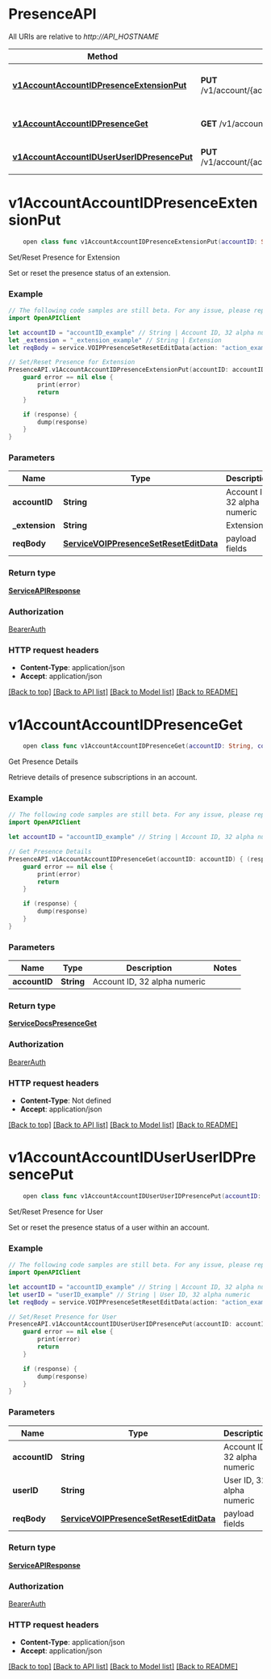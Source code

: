 # PresenceAPI

All URIs are relative to *http://API_HOSTNAME*

Method | HTTP request | Description
------------- | ------------- | -------------
[**v1AccountAccountIDPresenceExtensionPut**](PresenceAPI.md#v1accountaccountidpresenceextensionput) | **PUT** /v1/account/{accountID}/presence/{extension} | Set/Reset Presence for Extension
[**v1AccountAccountIDPresenceGet**](PresenceAPI.md#v1accountaccountidpresenceget) | **GET** /v1/account/{accountID}/presence | Get Presence Details
[**v1AccountAccountIDUserUserIDPresencePut**](PresenceAPI.md#v1accountaccountiduseruseridpresenceput) | **PUT** /v1/account/{accountID}/user/{userID}/presence | Set/Reset Presence for User


# **v1AccountAccountIDPresenceExtensionPut**
```swift
    open class func v1AccountAccountIDPresenceExtensionPut(accountID: String, _extension: String, reqBody: ServiceVOIPPresenceSetResetEditData, completion: @escaping (_ data: ServiceAPIResponse?, _ error: Error?) -> Void)
```

Set/Reset Presence for Extension

Set or reset the presence status of an extension.

### Example
```swift
// The following code samples are still beta. For any issue, please report via http://github.com/OpenAPITools/openapi-generator/issues/new
import OpenAPIClient

let accountID = "accountID_example" // String | Account ID, 32 alpha numeric
let _extension = "_extension_example" // String | Extension
let reqBody = service.VOIPPresenceSetResetEditData(action: "action_example", state: "state_example") // ServiceVOIPPresenceSetResetEditData | payload fields

// Set/Reset Presence for Extension
PresenceAPI.v1AccountAccountIDPresenceExtensionPut(accountID: accountID, _extension: _extension, reqBody: reqBody) { (response, error) in
    guard error == nil else {
        print(error)
        return
    }

    if (response) {
        dump(response)
    }
}
```

### Parameters

Name | Type | Description  | Notes
------------- | ------------- | ------------- | -------------
 **accountID** | **String** | Account ID, 32 alpha numeric | 
 **_extension** | **String** | Extension | 
 **reqBody** | [**ServiceVOIPPresenceSetResetEditData**](ServiceVOIPPresenceSetResetEditData.md) | payload fields | 

### Return type

[**ServiceAPIResponse**](ServiceAPIResponse.md)

### Authorization

[BearerAuth](../README.md#BearerAuth)

### HTTP request headers

 - **Content-Type**: application/json
 - **Accept**: application/json

[[Back to top]](#) [[Back to API list]](../README.md#documentation-for-api-endpoints) [[Back to Model list]](../README.md#documentation-for-models) [[Back to README]](../README.md)

# **v1AccountAccountIDPresenceGet**
```swift
    open class func v1AccountAccountIDPresenceGet(accountID: String, completion: @escaping (_ data: ServiceDocsPresenceGet?, _ error: Error?) -> Void)
```

Get Presence Details

Retrieve details of presence subscriptions in an account.

### Example
```swift
// The following code samples are still beta. For any issue, please report via http://github.com/OpenAPITools/openapi-generator/issues/new
import OpenAPIClient

let accountID = "accountID_example" // String | Account ID, 32 alpha numeric

// Get Presence Details
PresenceAPI.v1AccountAccountIDPresenceGet(accountID: accountID) { (response, error) in
    guard error == nil else {
        print(error)
        return
    }

    if (response) {
        dump(response)
    }
}
```

### Parameters

Name | Type | Description  | Notes
------------- | ------------- | ------------- | -------------
 **accountID** | **String** | Account ID, 32 alpha numeric | 

### Return type

[**ServiceDocsPresenceGet**](ServiceDocsPresenceGet.md)

### Authorization

[BearerAuth](../README.md#BearerAuth)

### HTTP request headers

 - **Content-Type**: Not defined
 - **Accept**: application/json

[[Back to top]](#) [[Back to API list]](../README.md#documentation-for-api-endpoints) [[Back to Model list]](../README.md#documentation-for-models) [[Back to README]](../README.md)

# **v1AccountAccountIDUserUserIDPresencePut**
```swift
    open class func v1AccountAccountIDUserUserIDPresencePut(accountID: String, userID: String, reqBody: ServiceVOIPPresenceSetResetEditData, completion: @escaping (_ data: ServiceAPIResponse?, _ error: Error?) -> Void)
```

Set/Reset Presence for User

Set or reset the presence status of a user within an account.

### Example
```swift
// The following code samples are still beta. For any issue, please report via http://github.com/OpenAPITools/openapi-generator/issues/new
import OpenAPIClient

let accountID = "accountID_example" // String | Account ID, 32 alpha numeric
let userID = "userID_example" // String | User ID, 32 alpha numeric
let reqBody = service.VOIPPresenceSetResetEditData(action: "action_example", state: "state_example") // ServiceVOIPPresenceSetResetEditData | payload fields

// Set/Reset Presence for User
PresenceAPI.v1AccountAccountIDUserUserIDPresencePut(accountID: accountID, userID: userID, reqBody: reqBody) { (response, error) in
    guard error == nil else {
        print(error)
        return
    }

    if (response) {
        dump(response)
    }
}
```

### Parameters

Name | Type | Description  | Notes
------------- | ------------- | ------------- | -------------
 **accountID** | **String** | Account ID, 32 alpha numeric | 
 **userID** | **String** | User ID, 32 alpha numeric | 
 **reqBody** | [**ServiceVOIPPresenceSetResetEditData**](ServiceVOIPPresenceSetResetEditData.md) | payload fields | 

### Return type

[**ServiceAPIResponse**](ServiceAPIResponse.md)

### Authorization

[BearerAuth](../README.md#BearerAuth)

### HTTP request headers

 - **Content-Type**: application/json
 - **Accept**: application/json

[[Back to top]](#) [[Back to API list]](../README.md#documentation-for-api-endpoints) [[Back to Model list]](../README.md#documentation-for-models) [[Back to README]](../README.md)

